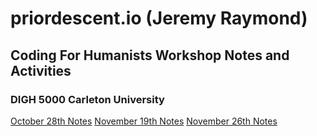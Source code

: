# priordescent.io (Jeremy Raymond)
## Coding For Humanists Workshop Notes and Activities
### DIGH 5000 Carleton University
[October 28th Notes](https://priordescent.github.io/Coding_For_Humanists_Workshop/oct28th2024.md)
[November 19th Notes](https://priordescent.github.io/Coding_For_Humanists_Workshop/nov_19_2024.md)
[November 26th Notes](https://priordescent.github.io/Coding_For_Humanists_Workshop/nov_26_2024.md)
